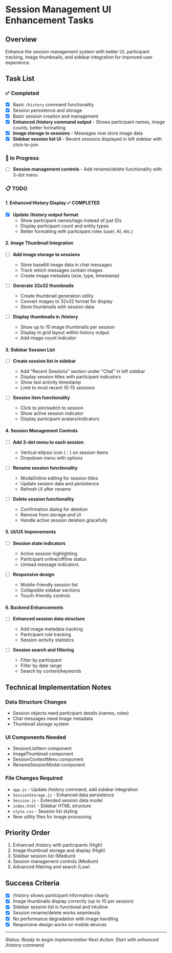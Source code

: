 # Session Management UI Enhancement Tasks

## Overview
Enhance the session management system with better UI, participant tracking, image thumbnails, and sidebar integration for improved user experience.

## Task List

### ✅ Completed
- [x] Basic `/history` command functionality
- [x] Session persistence and storage
- [x] Basic session creation and management
- [x] **Enhanced /history command output** - Shows participant names, image counts, better formatting
- [x] **Image storage in sessions** - Messages now store image data
- [x] **Sidebar session list UI** - Recent sessions displayed in left sidebar with click-to-join

### 🔄 In Progress
- [ ] **Session management controls** - Add rename/delete functionality with 3-dot menu

### 📋 TODO

#### 1. Enhanced History Display ✅ COMPLETED
- [x] **Update /history output format**
  - Show participant names/tags instead of just IDs
  - Display participant count and entity types
  - Better formatting with participant roles (user, AI, etc.)

#### 2. Image Thumbnail Integration
- [ ] **Add image storage to sessions**
  - Store base64 image data in chat messages
  - Track which messages contain images
  - Create image metadata (size, type, timestamp)

- [ ] **Generate 32x32 thumbnails**
  - Create thumbnail generation utility
  - Convert images to 32x32 format for display
  - Store thumbnails with session data

- [ ] **Display thumbnails in /history**
  - Show up to 10 image thumbnails per session
  - Display in grid layout within history output
  - Add image count indicator

#### 3. Sidebar Session List
- [ ] **Create session list in sidebar**
  - Add "Recent Sessions" section under "Chat" in left sidebar
  - Display session titles with participant indicators
  - Show last activity timestamp
  - Limit to most recent 10-15 sessions

- [ ] **Session item functionality**
  - Click to join/switch to session
  - Show active session indicator
  - Display participant avatars/indicators

#### 4. Session Management Controls
- [ ] **Add 3-dot menu to each session**
  - Vertical ellipsis icon (⋮) on session items
  - Dropdown menu with options

- [ ] **Rename session functionality**
  - Modal/inline editing for session titles
  - Update session data and persistence
  - Refresh UI after rename

- [ ] **Delete session functionality**
  - Confirmation dialog for deletion
  - Remove from storage and UI
  - Handle active session deletion gracefully

#### 5. UI/UX Improvements
- [ ] **Session state indicators**
  - Active session highlighting
  - Participant online/offline status
  - Unread message indicators

- [ ] **Responsive design**
  - Mobile-friendly session list
  - Collapsible sidebar sections
  - Touch-friendly controls

#### 6. Backend Enhancements
- [ ] **Enhanced session data structure**
  - Add image metadata tracking
  - Participant role tracking
  - Session activity statistics

- [ ] **Session search and filtering**
  - Filter by participant
  - Filter by date range
  - Search by content/keywords

## Technical Implementation Notes

### Data Structure Changes
- Session objects need participant details (names, roles)
- Chat messages need image metadata
- Thumbnail storage system

### UI Components Needed
- SessionListItem component
- ImageThumbnail component
- SessionContextMenu component
- RenameSessionModal component

### File Changes Required
- `app.js` - Update /history command, add sidebar integration
- `SessionStorage.js` - Enhanced data persistence
- `Session.js` - Extended session data model
- `index.html` - Sidebar HTML structure
- `style.css` - Session list styling
- New utility files for image processing

## Priority Order
1. Enhanced /history with participants (High)
2. Image thumbnail storage and display (High)
3. Sidebar session list (Medium)
4. Session management controls (Medium)
5. Advanced filtering and search (Low)

## Success Criteria
- [x] /history shows participant information clearly
- [x] Image thumbnails display correctly (up to 10 per session)
- [x] Sidebar session list is functional and intuitive
- [x] Session rename/delete works seamlessly
- [x] No performance degradation with image handling
- [x] Responsive design works on mobile devices

---
*Status: Ready to begin implementation*
*Next Action: Start with enhanced /history command*